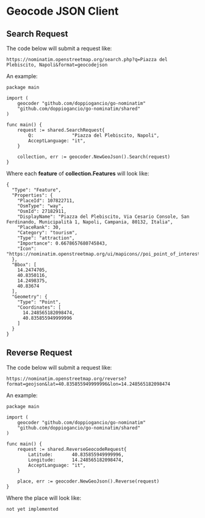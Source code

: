 # Geocode JSON Client

## Search Request
The code below will submit a request like:
```
https://nominatim.openstreetmap.org/search.php?q=Piazza del Plebiscito, Napoli&format=geocodejson
```

An example:
```
package main

import (
    geocoder "github.com/doppiogancio/go-nominatim"
    "github.com/doppiogancio/go-nominatim/shared"
)

func main() {
    request := shared.SearchRequest{
        Q:              "Piazza del Plebiscito, Napoli",
        AcceptLanguage: "it",
    }

    collection, err := geocoder.NewGeoJson().Search(request)
}
```

Where each **feature** of **collection.Features** will look like:

```
{
  "Type": "Feature",
  "Properties": {
    "PlaceId": 107822711,
    "OsmType": "way",
    "OsmId": 27182911,
    "DisplayName": "Piazza del Plebiscito, Via Cesario Console, San Ferdinando, Municipalità 1, Napoli, Campania, 80132, Italia",
    "PlaceRank": 30,
    "Category": "tourism",
    "Type": "attraction",
    "Importance": 0.6678657680745843,
    "Icon": "https://nominatim.openstreetmap.org/ui/mapicons//poi_point_of_interest.p.20.png"
  },
  "Bbox": [
    14.2474705,
    40.8350116,
    14.2498375,
    40.83674
  ],
  "Geometry": {
    "Type": "Point",
    "Coordinates": [
      14.248565182098474,
      40.835855949999996
    ]
  }
}
```

## Reverse Request
The code below will submit a request like:
```
https://nominatim.openstreetmap.org/reverse?format=geojson&lat=40.835855949999996&lon=14.248565182098474
```

An example:
```
package main

import (
    geocoder "github.com/doppiogancio/go-nominatim"
    "github.com/doppiogancio/go-nominatim/shared"
)

func main() {
    request := shared.ReverseGeocodeRequest{
        Latitude:       40.835855949999996,
        Longitude:      14.248565182098474,
        AcceptLanguage: "it",
    }

    place, err := geocoder.NewGeoJson().Reverse(request)
}
```

Where the place will look like:
```
not yet implemented
```